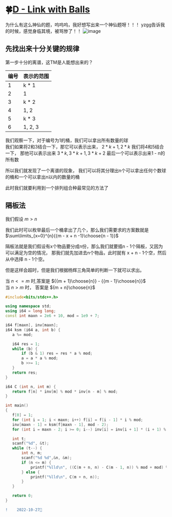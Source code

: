 #   🍀[D - Link with Balls ](https://vjudge.net/contest/461347#problem/D)


   为什么有这么神仙的题，呜呜呜，我好想写出来一个神仙题呀！！！
   yzgg告诉我的时候，感觉身临其境，被骂惨了！！
 ![image](https://user-images.githubusercontent.com/92497177/198069800-f14a76b3-e7ca-43e7-8689-9af143eb2fed.png)
  
   
   
##   先找出来十分关键的规律  

   第一步十分的离谱，这TM是人能想出来的？
  
  编号  |   表示的范围
  ----  | -----
  1     |    k * 1
  2     |    1
  3     |    k * 2
  4     |    1, 2
  5     |    k * 3
  6     |    1, 2, 3
  
  我们观察一下，对于编号为1的桶，我们可以拿出所有数量的球  
  我们如果将2和3结合一下，那它可以表示出来， $2 * k + 1,  2 * k$
  我们将4和5结合一下， 那他可以表示出来  $3 * k, 3 * k + 1, 3 * k + 2$ 
  最后一个可以表示出来1 - n的所有数
  
  所以我们就发现了一个离谱的现象， 我们可以将其分理出n个可以拿出任何个数球的桶和一个可以拿出n以内的数量的桶
  
  
  此时我们就要利用到一个排列组合种最常见的方法了

## 隔板法

  我们假设 $m > n$
  
  我们此时可以枚举最后一个桶拿出了几个，那么我们需要求的方案数就是 $\sum\limits_{x=0}^{n}{{m - x + n -1}\choose{n - 1}}$

  隔板法就是我们假设有x个物品要分成n份，那么我们就要插n - 1个隔板，又因为可以满足为空的情况，
  那我们就先加进去n个物品，此时就有 x + n - 1个空，然后从中选择 n - 1个空。
  
  
  但是这样会超时，但是我们根据杨辉三角简单的判断一下就可以求出。
    
  当 $n <= m$ 时,答案是 ${{m + 1}\choose{n}} - {{m - 1}\choose{n}}$  
  当 $n > m$ 时， 答案是 ${m + n}\choose{n}$
  
 ```C++
 #include<bits/stdc++.h>

using namespace std;
using i64 = long long;
const int maxn = 2e6 + 10, mod = 1e9 + 7;

i64 f[maxn], inv[maxn];
i64 ksm (i64 a, int b) {
    a %= mod;

    i64 res = 1;
    while (b) {
        if (b & 1) res = res * a % mod;
        a = a * a % mod;
        b >>= 1;
    }
    return res;
}

i64 C (int n, int m) {
    return f[n] * inv[m] % mod * inv[n - m] % mod;
}

int main()
{
    f[0] = 1;
    for (int i = 1; i < maxn; i++) f[i] = f[i - 1] * i % mod;
    inv[maxn - 1] = ksm(f[maxn - 1], mod - 2);
    for (int i = maxn - 2; i >= 0; i--) inv[i] = inv[i + 1] * (i + 1) % mod;

    int t;
    scanf("%d", &t);
    while (t--) {
        int n, m;
        scanf("%d %d",&n, &m);
        if (n <= m) {
            printf("%lld\n", ((C(m + n, n) - C(m - 1, n)) % mod + mod) % mod );
        } else {
            printf("%lld\n", C(m + n, n));
        }
    }

    return 0;
}

 ```
 ```diff
 !    2022-10-27🤡
 ```
  
